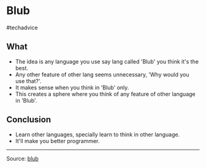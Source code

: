 # Blub

#techadvice

## What

- The idea is any language you use say lang called 'Blub'
  you think it's the best.
- Any other feature of other lang seems unnecessary, 'Why
  would you use that?'.
- It makes sense when you think in 'Blub' only.
- This creates a sphere where you think of any feature of
  other language in 'Blub'.

## Conclusion

- Learn other languages, specially learn to think in other
  language.
- It'll make you better programmer.

---

Source: [blub](http://www.paulgraham.com/avg.html)
